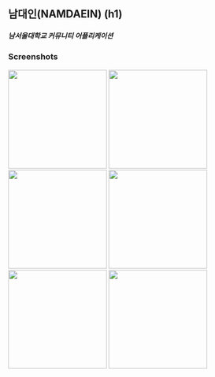 

## 남대인(NAMDAEIN) (h1)
##### 남서울대학교 커뮤니티 어플리케이션


### Screenshots

<div>
  
<img width="200" src="https://user-images.githubusercontent.com/24897699/46848076-c559b280-ce22-11e8-81ff-402000c0c9bb.png">
<img width="200" src="https://user-images.githubusercontent.com/24897699/46848077-c5f24900-ce22-11e8-8432-80eb0d3908bb.png">
<img width="200" src="https://user-images.githubusercontent.com/24897699/46848078-c5f24900-ce22-11e8-95c2-6e64763d51ff.png">
<img width="200" src="https://user-images.githubusercontent.com/24897699/46848079-c5f24900-ce22-11e8-93d3-f20fc5f8b6a1.png">
<img width="200" src="https://user-images.githubusercontent.com/24897699/46848080-c68adf80-ce22-11e8-9967-f0b17a0e17ea.png">
<img width="200" src="https://user-images.githubusercontent.com/24897699/46848081-c68adf80-ce22-11e8-8083-d2d8f8abfb2d.png">

</div>
  

